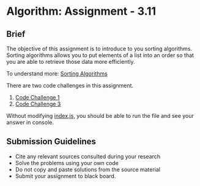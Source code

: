 # Algorithm: Assignment - 3.11

## Brief

The objective of this assignment is to introduce to you sorting algorithms. Sorting algorithms allows you to put elements of a list into an order so that you are able to retrieve those data more efficiently.

To understand more: [Sorting Algorithms](https://www.freecodecamp.org/news/sorting-algorithms-explained-with-examples-in-python-java-and-c/)

There are two code challenges in this assignment.

1. [Code Challenge 1](./bubble-sort.js)
2. [Code Challenge 3](./selection-sort.js)

Without modifying [index.js](./index.js), you should be able to run the file and see your answer in console.

## Submission Guidelines

- Cite any relevant sources consulted during your research
- Solve the problems using your own code
- Do not copy and paste solutions from the source material
- Submit your assignment to black board.
